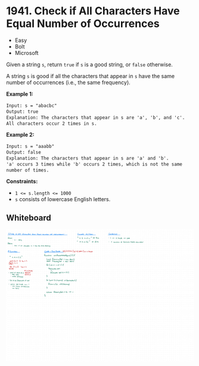 # 1941. Check if All Characters Have Equal Number of Occurrences
- Easy
- Bolt
- Microsoft

Given a string `s`, return `true` if `s` is a good string, or `false` otherwise.

A string `s` is good if all the characters that appear in `s` have the same
number of occurrences (i.e., the same frequency).

**Example 1:**
```
Input: s = "abacbc"
Output: true
Explanation: The characters that appear in s are 'a', 'b', and 'c'. All characters occur 2 times in s.
```

**Example 2:**
```
Input: s = "aaabb"
Output: false
Explanation: The characters that appear in s are 'a' and 'b'.
'a' occurs 3 times while 'b' occurs 2 times, which is not the same number of times.
```

**Constraints:**
- `1 <= s.length <= 1000`
- `s` consists of lowercase English letters.

## Whiteboard
![Whiteboard Image 01][whiteboard-image-01]

<!-- Refs -->
[whiteboard-image-01]: whiteboard-01.jpg
